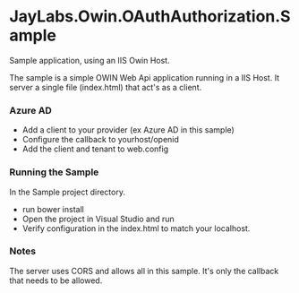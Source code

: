 JayLabs.Owin.OAuthAuthorization.Sample
==================================

Sample application, using an IIS Owin Host.

The sample is a simple OWIN Web Api application running in a IIS Host.
It server a single file (index.html) that act's as a client.


### Azure AD
- Add a client to your provider (ex Azure AD in this sample)
- Configure the callback to yourhost/openid 
- Add the client and tenant to web.config

### Running the Sample

In the Sample project directory.

- run bower install
- Open the project in Visual Studio and run
- Verify configuration in the index.html to match your localhost. 

### Notes
The server uses CORS and allows all in this sample. It's only the callback that needs to be allowed. 